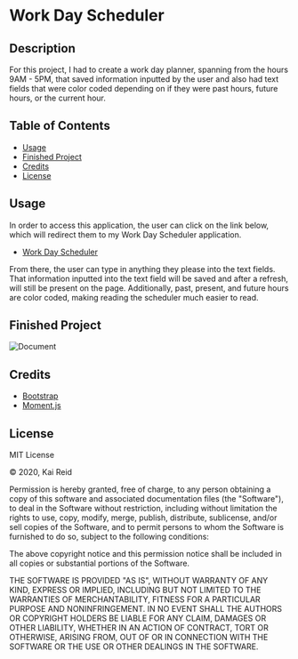 # Work Day Scheduler


## Description 

For this project, I had to create a work day planner, spanning from the hours 9AM - 5PM, that saved information inputted by the user and also had text fields that were color coded depending on if they were past hours, future hours, or the current hour.

## Table of Contents

* [Usage](#usage)
* [Finished Project](#finished-project)
* [Credits](#credits)
* [License](#license)

## Usage 

In order to access this application, the user can click on the link below, which will redirect them to my Work Day Scheduler application.

* [Work Day Scheduler](https://kreid333.github.io/work-day-scheduler/)

From there, the user can type in anything they please into the text fields. That information inputted into the text field will be saved and after a refresh, will still be present on the page. Additionally, past, present, and future hours are color coded, making reading the scheduler much easier to read.

## Finished Project

![Document](https://user-images.githubusercontent.com/67942678/93009159-29bfa800-f54b-11ea-9e47-8576ed5a2e26.gif)

## Credits

* [Bootstrap](https://getbootstrap.com/)
* [Moment.js](https://momentjs.com/)

## License

MIT License

&copy; 2020, Kai Reid

Permission is hereby granted, free of charge, to any person obtaining a copy of this software and associated documentation files (the "Software"), to deal in the Software without restriction, including without limitation the rights to use, copy, modify, merge, publish, distribute, sublicense, and/or sell copies of the Software, and to permit persons to whom the Software is furnished to do so, subject to the following conditions:

The above copyright notice and this permission notice shall be included in all copies or substantial portions of the Software.

THE SOFTWARE IS PROVIDED "AS IS", WITHOUT WARRANTY OF ANY KIND, EXPRESS OR IMPLIED, INCLUDING BUT NOT LIMITED TO THE WARRANTIES OF MERCHANTABILITY, FITNESS FOR A PARTICULAR PURPOSE AND NONINFRINGEMENT. IN NO EVENT SHALL THE AUTHORS OR COPYRIGHT HOLDERS BE LIABLE FOR ANY CLAIM, DAMAGES OR OTHER LIABILITY, WHETHER IN AN ACTION OF CONTRACT, TORT OR OTHERWISE, ARISING FROM, OUT OF OR IN CONNECTION WITH THE SOFTWARE OR THE USE OR OTHER DEALINGS IN THE SOFTWARE.
